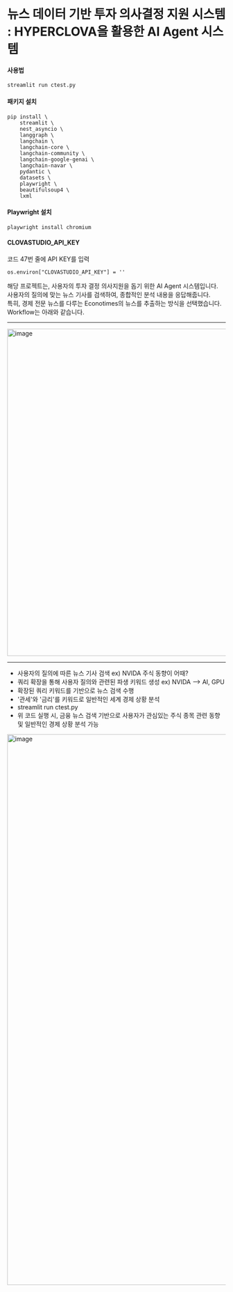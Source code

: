 # 뉴스 데이터 기반 투자 의사결정 지원 시스템 : HYPERCLOVA을 활용한 AI Agent 시스템

#### 사용법
```
streamlit run ctest.py
```

#### 패키지 설치
```
pip install \
    streamlit \
    nest_asyncio \
    langgraph \
    langchain \
    langchain-core \
    langchain-community \
    langchain-google-genai \
    langchain-navar \
    pydantic \
    datasets \
    playwright \
    beautifulsoup4 \
    lxml
```

#### Playwright 설치
```
playwright install chromium
```

#### CLOVASTUDIO_API_KEY
코드 47번 줄에 API KEY를 입력
```
os.environ["CLOVASTUDIO_API_KEY"] = ''
```

해당 프로젝트는, 사용자의 투자 결정 의사지원을 돕기 위한 AI Agent 시스템입니다.  
사용자의 질의에 맞는 뉴스 기사를 검색하여, 종합적인 분석 내용을 응답해줍니다.  
특히, 경제 전문 뉴스를 다루는 Econotimes의 뉴스를 추출하는 방식을 선택했습니다.  
Workflow는 아래와 같습니다.  

----------------------------------------
  



<img width="1827" height="752" alt="image" src="https://github.com/user-attachments/assets/a35942ff-f549-4555-acbe-b9768d544a5e" />

----------------------------------------

- 사용자의 질의에 따른 뉴스 기사 검색  ex) NVIDA 주식 동향이 어때?
- 쿼리 확장을 통해 사용자 질의와 관련된 파생 키워드 생성 ex) NVIDA --> AI, GPU
- 확장된 쿼리 키워드를 기반으로 뉴스 검색 수행
- '관세'와 '금리'를 키워드로 일반적인 세계 경제 상황 분석
- streamlit run ctest.py
- 위 코드 실행 시, 금융 뉴스 검색 기반으로 사용자가 관심있는 주식 종목 관련 동향 및 일반적인 경제 상황 분석 가능

<img width="2458" height="1266" alt="image" src="https://github.com/user-attachments/assets/49fb31f8-cd58-4ef6-bce0-4c7ba9596027" />
